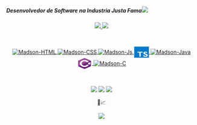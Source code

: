 <h5>Desenvolvedor de Software na Industria Justa Fama<img src="https://media.giphy.com/media/WUlplcMpOCEmTGBtBW/giphy.gif" width="30"></h5>
</div align="center">
  <p align="center">
  <a href="https://github.com/madsonmendes87">
  <img height="140em" src="https://github-readme-stats.vercel.app/api?username=madsonmendes87&show_icons=true&theme=buefy&include_all_commits=true&count_private=true"/>
  <img height="140em" src="https://github-readme-stats.vercel.app/api/top-langs/?username=madsonmendes87&layout=compact&langs_count=7&theme=buefy"/>
   </p>
</div>
<div style="display: inline_block"><br>
  <p align="center">
  <img align="center" alt="Madson-HTML" height="30" width="40" src="https://cdn.jsdelivr.net/gh/devicons/devicon/icons/html5/html5-original.svg">
  <img align="center" alt="Madson-CSS" height="30" width="40" src="https://cdn.jsdelivr.net/gh/devicons/devicon/icons/css3/css3-original.svg">
  <img align="center" alt="Madson-Js" height="30" width="40" src="https://cdn.jsdelivr.net/gh/devicons/devicon/icons/javascript/javascript-original.svg">
  <img align="center" alt="Madson-Ts" height="30" width="40" src="https://github.com/devicons/devicon/blob/v2.15.1/icons/typescript/typescript-original.svg">
  <img align="center" alt="Madson-Java" height="30" width="40" src="https://cdn.jsdelivr.net/gh/devicons/devicon/icons/java/java-original.svg">
  <img align="center" alt="Madson-Csharp" height="30" width="40" src="https://github.com/devicons/devicon/blob/master/icons/csharp/csharp-original.svg">
  <img align="center" alt="Madson-C" height="30" width="40" src="https://cdn.jsdelivr.net/gh/devicons/devicon/icons/c/c-original.svg">
  </p>
</div><br>
  
  <div>
  <p align="center">
  <a href = "mailto:madsonmendes87@gmail.com"><img src="https://img.shields.io/badge/-Gmail-%23333?style=for-the-badge&logo=gmail&logoColor=white" target="_blank"></a>
  <a href="https://www.linkedin.com/in/madson-mendes-bba177163/" target="_blank"><img src="https://img.shields.io/badge/-LinkedIn-%230077B5?style=for-the-badge&logo=linkedin&logoColor=white" target="_blank"></a> 
  <a href="http://api.whatsapp.com/send?phone=5586999160860"><img src="https://img.shields.io/badge/WhatsApp-25D366?style=for-the-badge&logo=whatsapp&logoColor=white" target="_blank"></a>
  </p>
 </div>
 <p align="center"> 
  📝📈 <br>
 <p align="center"> 
   <img alingn="center" src="https://profile-counter.glitch.me/madsonmendes87/count.svg" />
 </p>
</p>

